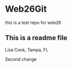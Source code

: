 # Web26Git
this is a test repo for web26

## This is a readme file 

Lisa Cook, Tampa, FL 
 
 Second change